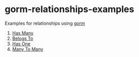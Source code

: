 # gorm-relationships-examples

Examples for relationships using [gorm](https://github.com/go-gorm/gorm)

1. [Has Many](https://github.com/harranali/gorm-relationships-examples/tree/main/has-many)
2. [Belogs To](https://github.com/harranali/gorm-relationships-examples/tree/main/belongs-to)
3. [Has One](https://github.com/harranali/gorm-relationships-examples/tree/main/has-one)
3. [Many To Many](https://github.com/harranali/gorm-relationships-examples/tree/main/many-to-many)
